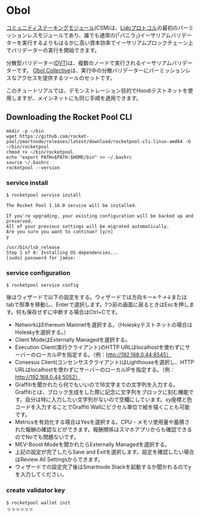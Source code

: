 # Obol

[コミュニティステーキングモジュール](https://operatorportal.lido.fi/modules/community-staking-module)(CSM)は、[Lidoプロトコル](https://lido.fi/)の最初のパーミッションレスモジュールであり、誰でも通常の(「バニラ」)イーサリアムバリデーターを実行するよりもはるかに高い資本効率でイーサリアムブロックチェーン上でバリデーターの実行を開始できます。

分散型バリデーター([DVT](https://ethereum.org/en/staking/dvt/))は、複数のノードで実行されるイーサリアムバリデーターです。 [Obol Collective](https://obol.org/)は、実行中の分散バリデーターにパーミッションレスなアクセスを提供するツールのセットです。

このチュートリアルでは、デモンストレーション目的でHoodiテストネットを使用しますが、メインネットにも同じ手順を適用できます。

## Downloading the Rocket Pool CLI

```
mkdir -p ~/bin
wget https://github.com/rocket-pool/smartnode/releases/latest/download/rocketpool-cli-linux-amd64 -O ~/bin/rocketpool
chmod +x ~/bin/rocketpool
echo "export PATH=$PATH:$HOME/bin" >> ~/.bashrc
source ~/.bashrc
rocketpool --version
```
### service install

```
$ rocketpool service install

The Rocket Pool 1.16.0 service will be installed.

If you're upgrading, your existing configuration will be backed up and preserved.
All of your previous settings will be migrated automatically.
Are you sure you want to continue? [y/n]
y

/usr/bin/lsb_release
Step 1 of 8: Installing OS dependencies...
[sudo] password for jamie: 
```

### service configuration

```
$ rocketpool service config
```

後はウィザードで以下の設定をする。ウィザードでは方向キー←↑→↓またはtabで照準を移動し、Enterで選択します。1つ前の画面に戻るときはEscを押します。何も保存せずに中断する場合はCtrl+Cです。

- NetworkはEthereum Mainnetを選択する。（Holeskyテストネットの場合はHoleskyを選択する。）
- Client ModeはExternally Managedを選択する。
- Execution Client(実行クライアント)のHTTP URLはlocalhostを使わずにサーバーのローカルIPを指定する。（例：http://192.168.0.44:8545）
- Consesus Client(コンセンサスクライアント)はLighthouseを選択し、HTTP URLはlocalhostを使わずにサーバーのローカルIPを指定する。（例：http://192.168.0.44:5052）
- Graffitiを聞かれたら何でもいいので16文字までの文字列を入力する。Graffitiとは、ブロック生成をした際に記念に文字列をブロックに刻む機能です。自分は特に入力したい文字列がないので空欄にしています。xy座標と色コードを入力することでGraffiti Wallにピクセル単位で絵を描くことも可能です。
- Metricsを有効化する場合はYesを選択する。CPU・メモリ使用量や蓄積された報酬の確認などができます。報酬関係はスマホアプリからも確認できるのでNoでも問題ないです。
- MEV-Boost Modeを聞かれたらExternally Managedを選択する。
- 上記の設定が完了したらSave and Exitを選択します。設定を確認したい場合はReview All Settingsからできます。
- ウィザードでの設定完了後はSmartnode Stackを起動するか聞かれるのでyを入力してください。

### create validator key

```
$ rocketpool wallet init
っっっっっっ